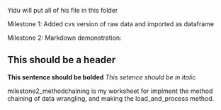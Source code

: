 Yidu will put all of his file in this folder

Milestone 1: Added cvs version of raw data and imported as dataframe

Milestone 2: Markdown demonstration:
## This should be a header
**This sentence should be bolded**
*This setence should be in italic*  

milestone2_methodchaining is my worksheet for implment the method chaining of data wrangling, and making the load_and_process method.  

